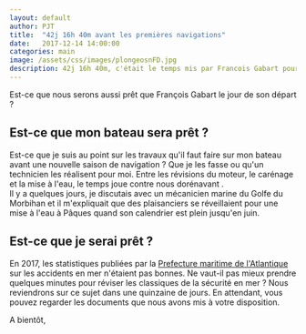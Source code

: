 ```yaml
---
layout: default
author: PJT
title:  "42j 16h 40m avant les premières navigations"
date:   2017-12-14 14:00:00
categories: main
image: /assets/css/images/plongeosnFD.jpg
description: 42j 16h 40m, c'était le temps mis par Francois Gabart pour effectuer le tour du monde en solitaire, c'est aussi le temps qui nous sépare des premiers w-e à rallonge du mois de mai 
---
```

Est-ce que nous serons aussi prêt que François Gabart le jour de son départ ?
<!--break-->

## Est-ce que mon bateau sera prêt ?
Est-ce que je suis au point sur les travaux qu'il faut faire sur mon bateau avant une nouvelle saison de navigation ?  Que je les fasse ou qu'un technicien les réalisent pour moi.  Entre les révisions du moteur, le carénage et la mise à l'eau, le temps joue contre nous dorénavant .  
Il y a quelques jours, je discutais avec un mécanicien marine du Golfe du Morbihan et il m'expliquait que des plaisanciers se réveillaient pour une mise à l'eau à Pâques quand son calendrier est plein jusqu'en juin.

## Est-ce que je serai prêt ?
En 2017, les statistiques publiées par la [Prefecture maritime de l'Atlantique](https://www.premar-atlantique.gouv.fr/communiques-presse/bilan-campagne-2017-securite-des-activites-nautiques.html) sur les accidents en mer n'étaient pas bonnes. Ne vaut-il pas mieux prendre quelques minutes pour réviser les classiques de la sécurité en mer ?  Nous reviendrons sur ce sujet dans une quinzaine de jours. En attendant, vous pouvez regarder les documents que nous avons mis à votre disposition.

A bientôt,
